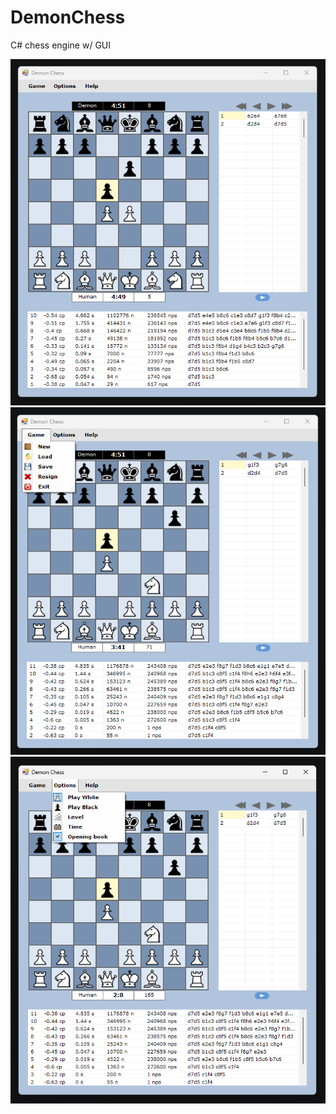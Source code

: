 # DemonChess
 C# chess engine w/ GUI

![alt tag](https://raw.githubusercontent.com/FireFather/demonchess/master/demonchess.png)
![alt tag](https://raw.githubusercontent.com/FireFather/demonchess/master/game-menu.png)
![alt tag](https://raw.githubusercontent.com/FireFather/demonchess/master/options-menu.png)
